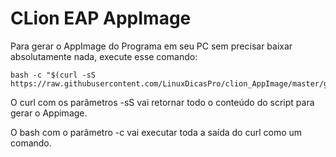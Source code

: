 # CLion EAP AppImage

Para gerar o AppImage do Programa em seu PC sem precisar baixar absolutamente nada, execute esse comando:
```
bash -c "$(curl -sS https://raw.githubusercontent.com/LinuxDicasPro/clion_AppImage/master/get_appimage)"
```

O curl com os parâmetros -sS vai retornar todo o conteúdo do script para gerar o Appimage.

O bash com o parâmetro -c vai executar toda a saída do curl como um comando.
